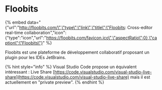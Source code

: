 # Floobits

{% embed data="{\"url\":\"http://floobits.com/\",\"type\":\"link\",\"title\":\"Floobits: Cross-editor real-time collaboration\",\"icon\":{\"type\":\"icon\",\"url\":\"https://floobits.com/favicon.ico\",\"aspectRatio\":0},\"caption\":\"Floobits\"}" %}

Floobits est une plateforme de développement collaboratif proposant un plugin pour les IDEs JetBrains.

{% hint style="info" %}
Visual Studio Code propose un équivalent intéressant : Live Share [https://code.visualstudio.com/visual-studio-live-share](https://code.visualstudio.com/visual-studio-live-share) mais il est actuellement en "private preview". 
{% endhint %}



